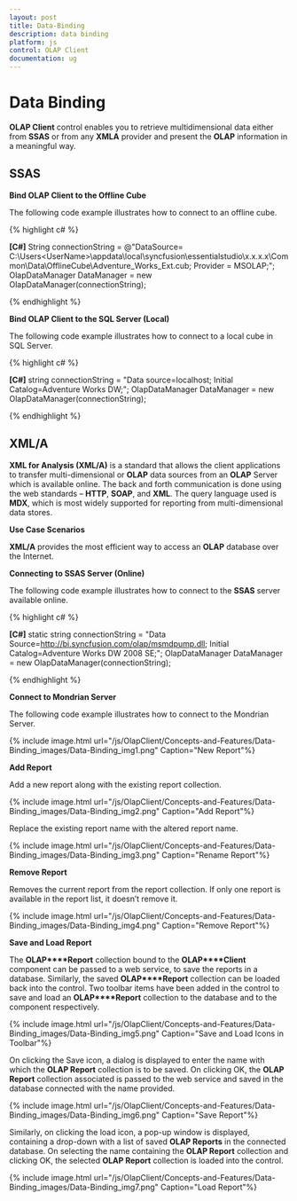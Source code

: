 ```yaml
---
layout: post
title: Data-Binding
description: data binding
platform: js
control: OLAP Client
documentation: ug
---
```


# Data Binding

**OLAP Client** control enables you to retrieve multidimensional data either from **SSAS** or from any **XMLA** provider and present the **OLAP** information in a meaningful way.

## SSAS

**Bind OLAP Client to the Offline Cube**

The following code example illustrates how to connect to an offline cube.

{% highlight c# %}

**[C#]**
String connectionString = @"DataSource= C:\Users\<UserName>\appdata\local\syncfusion\essentialstudio\x.x.x.x\Common\Data\OfflineCube\Adventure_Works_Ext.cub; Provider = MSOLAP;";
OlapDataManager DataManager = new OlapDataManager(connectionString);


{% endhighlight %}



**Bind OLAP Client to the SQL Server (Local)**

The following code example illustrates how to connect to a local cube in SQL Server.

{% highlight c# %}


**[C#]**
string connectionString = "Data source=localhost; Initial Catalog=Adventure Works DW;";
OlapDataManager DataManager = new OlapDataManager(connectionString);


{% endhighlight %}

## XML/A

**XML for Analysis (XML/A)** is a standard that allows the client applications to transfer multi-dimensional or **OLAP** data sources from an **OLAP** Server which is available online. The back and forth communication is done using the web standards – **HTTP**, **SOAP**, and **XML**. The query language used is **MDX**, which is most widely supported for reporting from multi-dimensional data stores.

**Use Case Scenarios**

**XML/A** provides the most efficient way to access an **OLAP** database over the Internet.

**Connecting to SSAS Server (Online)**

The following code example illustrates how to connect to the **SSAS** server available online.

{% highlight c# %}

**[C#]**
static string connectionString = "Data Source=http://bi.syncfusion.com/olap/msmdpump.dll; Initial Catalog=Adventure Works DW 2008 SE;";
OlapDataManager DataManager = new OlapDataManager(connectionString);


{% endhighlight %}



**Connect to Mondrian Server**

The following code example illustrates how to connect to the Mondrian Server.

{% include image.html url="/js/OlapClient/Concepts-and-Features/Data-Binding_images/Data-Binding_img1.png" Caption="New Report"%}

**Add Report**

Add a new report along with the existing report collection.

{% include image.html url="/js/OlapClient/Concepts-and-Features/Data-Binding_images/Data-Binding_img2.png" Caption="Add Report"%}

Replace the existing report name with the altered report name.

{% include image.html url="/js/OlapClient/Concepts-and-Features/Data-Binding_images/Data-Binding_img3.png" Caption="Rename Report"%}

**Remove Report**

Removes the current report from the report collection. If only one report is available in the report list, it doesn’t remove it.

{% include image.html url="/js/OlapClient/Concepts-and-Features/Data-Binding_images/Data-Binding_img4.png" Caption="Remove Report"%}

**Save and Load Report**

The **OLAP****Report** collection bound to the **OLAP****Client** component can be passed to a web service, to save the reports in a database. Similarly, the saved **OLAP****Report** collection can be loaded back into the control. Two toolbar items have been added in the control to save and load an **OLAP****Report** collection to the database and to the component respectively.

{% include image.html url="/js/OlapClient/Concepts-and-Features/Data-Binding_images/Data-Binding_img5.png" Caption="Save and Load Icons in Toolbar"%}

On clicking the Save icon, a dialog is displayed to enter the name with which the **OLAP Report** collection is to be saved. On clicking OK, the **OLAP Report** collection associated is passed to the web service and saved in the database connected with the name provided. 

{% include image.html url="/js/OlapClient/Concepts-and-Features/Data-Binding_images/Data-Binding_img6.png" Caption="Save Report"%}

Similarly, on clicking the load icon, a pop-up window is displayed, containing a drop-down with a list of saved **OLAP Reports** in the connected database. On selecting the name containing the **OLAP Report** collection and clicking OK, the selected **OLAP Report** collection is loaded into the control.

{% include image.html url="/js/OlapClient/Concepts-and-Features/Data-Binding_images/Data-Binding_img7.png" Caption="Load Report"%}

